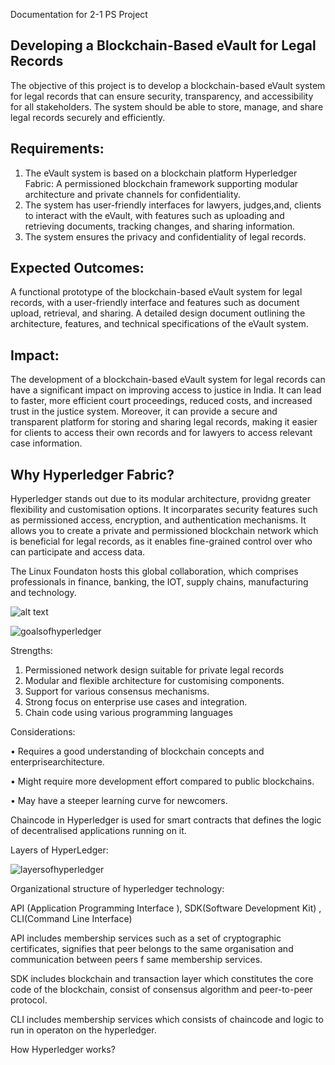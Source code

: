 Documentation for 2-1 PS Project

## Developing a Blockchain-Based eVault for Legal Records
The objective of this project is to develop a blockchain-based eVault system for legal records that can ensure security, transparency, and accessibility for all stakeholders.
The system should be able to store, manage, and share legal records securely and efficiently.


## Requirements: 
1. The eVault system is based on a blockchain platform Hyperledger Fabric: A permissioned blockchain framework supporting modular architecture and private channels for confidentiality.
2. The system has user-friendly interfaces for lawyers, judges,and, clients to interact with the eVault, with features such as uploading and retrieving documents, tracking changes, and sharing information.
3. The system  ensures the privacy and confidentiality of legal records.

   
## Expected Outcomes: 
A functional prototype of the blockchain-based eVault system for legal records, with a user-friendly interface and features such as document upload, retrieval, and sharing.
A detailed design document outlining the architecture, features, and technical specifications of the eVault system.


## Impact: 
The development of a blockchain-based eVault system for legal records can have a significant impact on improving access to justice in India. It can lead to faster, more efficient court proceedings, reduced costs, and increased trust in the justice system. Moreover, it can provide a secure and transparent platform for storing and sharing legal records, making it easier for clients to access their own records and for lawyers to access relevant case information.


## Why Hyperledger Fabric?
Hyperledger stands out due to its modular architecture, providng greater flexibility and customisation options. It incorparates security features such as permissioned access, encryption, and authentication mechanisms. It allows you to create a private and permissioned blockchain network which is beneficial for legal records, as it enables fine-grained control over who can participate and access data.

The Linux Foundaton hosts this global collaboration, which comprises professionals in finance, banking, the IOT, supply chains, manufacturing and technology.  

![alt text](https://hyperledger-fabric.readthedocs.io/en/release-2.5/_images/hyperledger_fabric_logo_color.png)



![goalsofhyperledger](https://github.com/Team-Tanzanite-KMIT/project-info-docs/assets/138752385/7c70a722-3601-4eef-a321-d05d03452adf)

Strengths:
1. Permissioned network design suitable for private legal records
2. Modular and flexible architecture for customising components.
3. Support for various consensus mechanisms.
4. Strong focus on enterprise use cases and integration.
5. Chain code using various programming languages

Considerations:

• Requires a good understanding of blockchain concepts and enterprisearchitecture.

• Might require more development effort compared to public blockchains.

• May have a steeper learning curve for newcomers.



Chaincode in Hyperledger is used for smart contracts that defines the logic of decentralised applications running on it. 


Layers of HyperLedger:

![layersofhyperledger](https://github.com/Team-Tanzanite-KMIT/project-info-docs/assets/138752385/341f31f0-3334-4a5d-a9ad-d01dcfa34401)




Organizational structure of hyperledger technology:


API (Application
Programming Interface ), SDK(Software Development Kit) , CLI(Command
Line Interface)


API includes
membership services such as a set of cryptographic certificates,
signifies that peer belongs to the same organisation and
communication between peers f same membership services.


SDK includes
blockchain and transaction layer which constitutes the core code of
the blockchain, consist of consensus algorithm and peer-to-peer
protocol.


CLI includes
membership services which consists of chaincode and logic to run in
operaton on the hyperledger.



How Hyperledger works?
